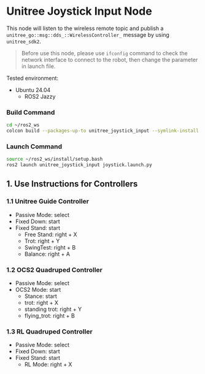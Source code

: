 # Unitree Joystick Input Node

This node will listen to the wireless remote topic and publish a `unitree_go::msg::dds_::WirelessController_` message by using `unitree_sdk2`.

> Before use this node, please use `ifconfig` command to check the network interface to connect to the robot, then change the parameter in launch file.

Tested environment:
* Ubuntu 24.04
  * ROS2 Jazzy

### Build Command
```bash
cd ~/ros2_ws
colcon build --packages-up-to unitree_joystick_input --symlink-install
```

### Launch Command
```bash
source ~/ros2_ws/install/setup.bash
ros2 launch unitree_joystick_input joystick.launch.py
```

## 1. Use Instructions for Controllers

### 1.1 Unitree Guide Controller
* Passive Mode: select
* Fixed Down: start
* Fixed Stand: start
    * Free Stand: right + X
    * Trot: right + Y
    * SwingTest: right + B
    * Balance: right + A

### 1.2 OCS2 Quadruped Controller
* Passive Mode: select
* OCS2 Mode: start
  * Stance: start 
  * trot: right + X
  * standing trot: right + Y
  * flying_trot: right + B

### 1.3 RL Quadruped Controller
* Passive Mode: select
* Fixed Down: start
* Fixed Stand: start
  * RL Mode: right + X